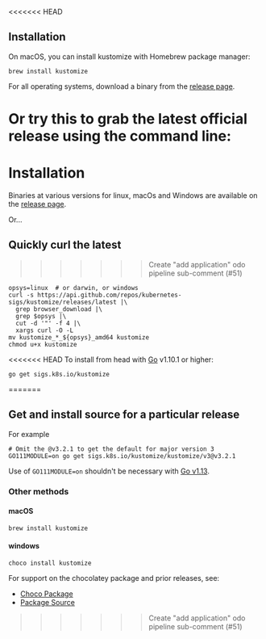 [release page]: https://github.com/kubernetes-sigs/kustomize/releases
[Go]: https://golang.org

<<<<<<< HEAD
## Installation

On macOS, you can install kustomize with Homebrew package
manager:

    brew install kustomize

For all operating systems, download a binary from the
[release page].

Or try this to grab the latest official release
using the command line:
=======
# Installation

Binaries at various versions for linux, macOs and Windows
are available on the [release page].

Or...

## Quickly curl the latest
>>>>>>> Create "add application" odo  pipeline sub-comment (#51)

```
opsys=linux  # or darwin, or windows
curl -s https://api.github.com/repos/kubernetes-sigs/kustomize/releases/latest |\
  grep browser_download |\
  grep $opsys |\
  cut -d '"' -f 4 |\
  xargs curl -O -L
mv kustomize_*_${opsys}_amd64 kustomize
chmod u+x kustomize
```

<<<<<<< HEAD
To install from head with [Go] v1.10.1 or higher:

<!-- @installkustomize @test -->
```
go get sigs.k8s.io/kustomize
```
=======
## Get and install source for a particular release

For example
```
# Omit the @v3.2.1 to get the default for major version 3
GO111MODULE=on go get sigs.k8s.io/kustomize/kustomize/v3@v3.2.1
```

Use of `GO111MODULE=on` shouldn't be necessary
with [Go v1.13](https://golang.org/doc/go1.13#modules).

### Other methods

#### macOS

```
brew install kustomize
```

#### windows

```
choco install kustomize
```

For support on the chocolatey package
and prior releases, see:
- [Choco Package](https://chocolatey.org/packages/kustomize)
- [Package Source](https://github.com/kenmaglio/choco-kustomize)
>>>>>>> Create "add application" odo  pipeline sub-comment (#51)
